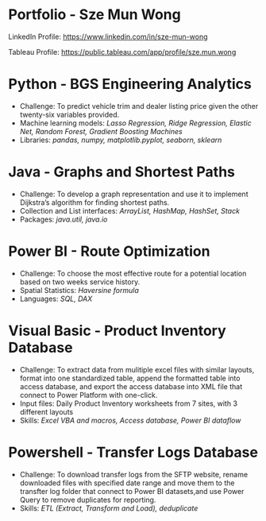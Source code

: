 # Portfolio - Sze Mun Wong
LinkedIn Profile: https://www.linkedin.com/in/sze-mun-wong

Tableau Profile: https://public.tableau.com/app/profile/sze.mun.wong
  
# Python - BGS Engineering Analytics
- Challenge: To predict vehicle trim and dealer listing price given the other twenty-six variables provided.
- Machine learning models: *Lasso Regression, Ridge Regression, Elastic Net, Random Forest, Gradient Boosting Machines*
- Libraries: *pandas, numpy, matplotlib.pyplot, seaborn, sklearn*

# Java - Graphs and Shortest Paths
- Challenge: To develop a graph representation and use it to implement Dijkstra’s algorithm for finding shortest paths.
- Collection and List interfaces: *ArrayList, HashMap, HashSet, Stack*
- Packages: *java.util, java.io*
  
# Power BI - Route Optimization
- Challenge: To choose the most effective route for a potential location based on two weeks service history. 
- Spatial Statistics: *Haversine formula*
- Languages: *SQL, DAX*

# Visual Basic - Product Inventory Database
* Challenge: To extract data from mulitiple excel files with similar layouts, format into one standardized table, append the formatted table into access database, and export the access database into XML file that connect to Power Platform with one-click.
* Input files: Daily Product Inventory worksheets from 7 sites, with 3 different layouts
* Skills: *Excel VBA and macros, Access database, Power BI dataflow*

# Powershell - Transfer Logs Database
* Challenge: To download transfer logs from the SFTP website, rename downloaded files with specified date range and move them to the transfter log folder that connect to Power BI datasets,and use Power Query to remove duplicates for reporting.
* Skills: *ETL (Extract, Transform and Load), deduplicate*
